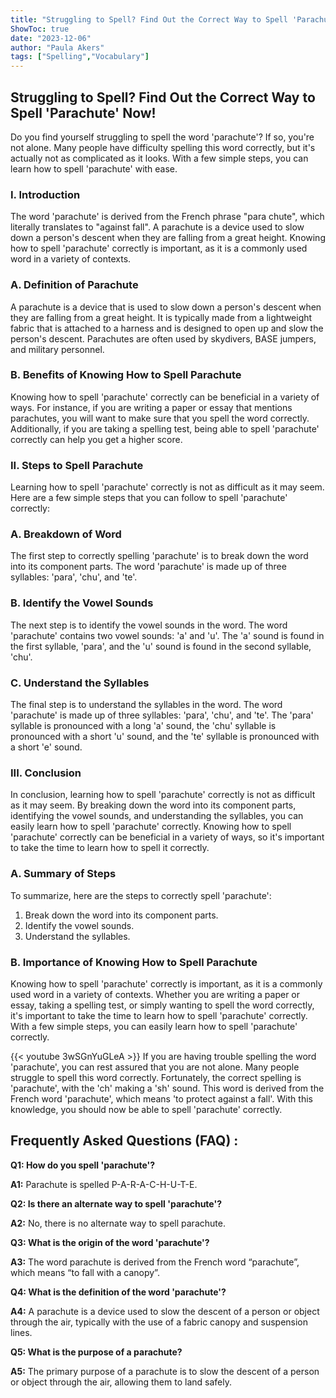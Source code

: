 ```yaml
---
title: "Struggling to Spell? Find Out the Correct Way to Spell 'Parachute' Now!"
ShowToc: true 
date: "2023-12-06"
author: "Paula Akers" 
tags: ["Spelling","Vocabulary"]
---
```

## Struggling to Spell? Find Out the Correct Way to Spell 'Parachute' Now!

Do you find yourself struggling to spell the word 'parachute'? If so, you're not alone. Many people have difficulty spelling this word correctly, but it's actually not as complicated as it looks. With a few simple steps, you can learn how to spell 'parachute' with ease. 

### I. Introduction

The word 'parachute' is derived from the French phrase "para chute", which literally translates to "against fall". A parachute is a device used to slow down a person's descent when they are falling from a great height. Knowing how to spell 'parachute' correctly is important, as it is a commonly used word in a variety of contexts. 

### A. Definition of Parachute

A parachute is a device that is used to slow down a person's descent when they are falling from a great height. It is typically made from a lightweight fabric that is attached to a harness and is designed to open up and slow the person's descent. Parachutes are often used by skydivers, BASE jumpers, and military personnel. 

### B. Benefits of Knowing How to Spell Parachute

Knowing how to spell 'parachute' correctly can be beneficial in a variety of ways. For instance, if you are writing a paper or essay that mentions parachutes, you will want to make sure that you spell the word correctly. Additionally, if you are taking a spelling test, being able to spell 'parachute' correctly can help you get a higher score. 

### II. Steps to Spell Parachute

Learning how to spell 'parachute' correctly is not as difficult as it may seem. Here are a few simple steps that you can follow to spell 'parachute' correctly: 

### A. Breakdown of Word

The first step to correctly spelling 'parachute' is to break down the word into its component parts. The word 'parachute' is made up of three syllables: 'para', 'chu', and 'te'. 

### B. Identify the Vowel Sounds

The next step is to identify the vowel sounds in the word. The word 'parachute' contains two vowel sounds: 'a' and 'u'. The 'a' sound is found in the first syllable, 'para', and the 'u' sound is found in the second syllable, 'chu'. 

### C. Understand the Syllables

The final step is to understand the syllables in the word. The word 'parachute' is made up of three syllables: 'para', 'chu', and 'te'. The 'para' syllable is pronounced with a long 'a' sound, the 'chu' syllable is pronounced with a short 'u' sound, and the 'te' syllable is pronounced with a short 'e' sound. 

### III. Conclusion

In conclusion, learning how to spell 'parachute' correctly is not as difficult as it may seem. By breaking down the word into its component parts, identifying the vowel sounds, and understanding the syllables, you can easily learn how to spell 'parachute' correctly. Knowing how to spell 'parachute' correctly can be beneficial in a variety of ways, so it's important to take the time to learn how to spell it correctly. 

### A. Summary of Steps

To summarize, here are the steps to correctly spell 'parachute': 

1. Break down the word into its component parts. 
2. Identify the vowel sounds. 
3. Understand the syllables. 

### B. Importance of Knowing How to Spell Parachute

Knowing how to spell 'parachute' correctly is important, as it is a commonly used word in a variety of contexts. Whether you are writing a paper or essay, taking a spelling test, or simply wanting to spell the word correctly, it's important to take the time to learn how to spell 'parachute' correctly. With a few simple steps, you can easily learn how to spell 'parachute' correctly.

{{< youtube 3wSGnYuGLeA >}} 
If you are having trouble spelling the word 'parachute', you can rest assured that you are not alone. Many people struggle to spell this word correctly. Fortunately, the correct spelling is 'parachute', with the 'ch' making a 'sh' sound. This word is derived from the French word 'parachute', which means 'to protect against a fall'. With this knowledge, you should now be able to spell 'parachute' correctly.

## Frequently Asked Questions (FAQ) :
**Q1: How do you spell 'parachute'?**

**A1:** Parachute is spelled P-A-R-A-C-H-U-T-E.

**Q2: Is there an alternate way to spell 'parachute'?**

**A2:** No, there is no alternate way to spell parachute.

**Q3: What is the origin of the word 'parachute'?**

**A3:** The word parachute is derived from the French word “parachute”, which means “to fall with a canopy”.

**Q4: What is the definition of the word 'parachute'?**

**A4:** A parachute is a device used to slow the descent of a person or object through the air, typically with the use of a fabric canopy and suspension lines.

**Q5: What is the purpose of a parachute?**

**A5:** The primary purpose of a parachute is to slow the descent of a person or object through the air, allowing them to land safely.





